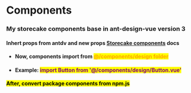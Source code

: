 # Components

### My storecake components base in ant-design-vue version 3

#### Inhert props from antdv and new props [Storecake components](https://vuluu2k.github.io/storecake_components) docs

* #### Now, components import from <mark style="color:orange;">@/components/design folder</mark>
* #### Example: <mark style="color:purple;">import Button from '@/components/design/Button.vue'</mark>

#### <mark style="background-color:$info;">After, convert package components from npm.js</mark>

